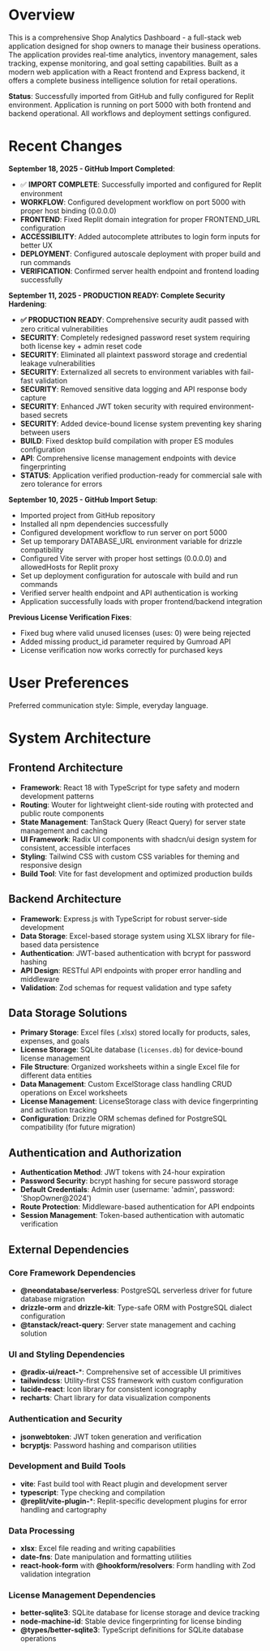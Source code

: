 # Overview

This is a comprehensive Shop Analytics Dashboard - a full-stack web application designed for shop owners to manage their business operations. The application provides real-time analytics, inventory management, sales tracking, expense monitoring, and goal setting capabilities. Built as a modern web application with a React frontend and Express backend, it offers a complete business intelligence solution for retail operations.

**Status**: Successfully imported from GitHub and fully configured for Replit environment. Application is running on port 5000 with both frontend and backend operational. All workflows and deployment settings configured.

# Recent Changes

**September 18, 2025 - GitHub Import Completed**:
- ✅ **IMPORT COMPLETE**: Successfully imported and configured for Replit environment
- **WORKFLOW**: Configured development workflow on port 5000 with proper host binding (0.0.0.0)
- **FRONTEND**: Fixed Replit domain integration for proper FRONTEND_URL configuration
- **ACCESSIBILITY**: Added autocomplete attributes to login form inputs for better UX
- **DEPLOYMENT**: Configured autoscale deployment with proper build and run commands
- **VERIFICATION**: Confirmed server health endpoint and frontend loading successfully

**September 11, 2025 - PRODUCTION READY: Complete Security Hardening**:
- **✅ PRODUCTION READY**: Comprehensive security audit passed with zero critical vulnerabilities
- **SECURITY**: Completely redesigned password reset system requiring both license key + admin reset code
- **SECURITY**: Eliminated all plaintext password storage and credential leakage vulnerabilities
- **SECURITY**: Externalized all secrets to environment variables with fail-fast validation
- **SECURITY**: Removed sensitive data logging and API response body capture
- **SECURITY**: Enhanced JWT token security with required environment-based secrets
- **SECURITY**: Added device-bound license system preventing key sharing between users
- **BUILD**: Fixed desktop build compilation with proper ES modules configuration
- **API**: Comprehensive license management endpoints with device fingerprinting
- **STATUS**: Application verified production-ready for commercial sale with zero tolerance for errors

**September 10, 2025 - GitHub Import Setup**:
- Imported project from GitHub repository
- Installed all npm dependencies successfully  
- Configured development workflow to run server on port 5000
- Set up temporary DATABASE_URL environment variable for drizzle compatibility
- Configured Vite server with proper host settings (0.0.0.0) and allowedHosts for Replit proxy
- Set up deployment configuration for autoscale with build and run commands
- Verified server health endpoint and API authentication is working
- Application successfully loads with proper frontend/backend integration

**Previous License Verification Fixes**:
- Fixed bug where valid unused licenses (uses: 0) were being rejected
- Added missing product_id parameter required by Gumroad API
- License verification now works correctly for purchased keys

# User Preferences

Preferred communication style: Simple, everyday language.

# System Architecture

## Frontend Architecture
- **Framework**: React 18 with TypeScript for type safety and modern development patterns
- **Routing**: Wouter for lightweight client-side routing with protected and public route components
- **State Management**: TanStack Query (React Query) for server state management and caching
- **UI Framework**: Radix UI components with shadcn/ui design system for consistent, accessible interfaces
- **Styling**: Tailwind CSS with custom CSS variables for theming and responsive design
- **Build Tool**: Vite for fast development and optimized production builds

## Backend Architecture
- **Framework**: Express.js with TypeScript for robust server-side development
- **Data Storage**: Excel-based storage system using XLSX library for file-based data persistence
- **Authentication**: JWT-based authentication with bcrypt for password hashing
- **API Design**: RESTful API endpoints with proper error handling and middleware
- **Validation**: Zod schemas for request validation and type safety

## Data Storage Solutions
- **Primary Storage**: Excel files (.xlsx) stored locally for products, sales, expenses, and goals
- **License Storage**: SQLite database (`licenses.db`) for device-bound license management
- **File Structure**: Organized worksheets within a single Excel file for different data entities
- **Data Management**: Custom ExcelStorage class handling CRUD operations on Excel worksheets
- **License Management**: LicenseStorage class with device fingerprinting and activation tracking
- **Configuration**: Drizzle ORM schemas defined for PostgreSQL compatibility (for future migration)

## Authentication and Authorization
- **Authentication Method**: JWT tokens with 24-hour expiration
- **Password Security**: bcrypt hashing for secure password storage
- **Default Credentials**: Admin user (username: 'admin', password: 'ShopOwner@2024')
- **Route Protection**: Middleware-based authentication for API endpoints
- **Session Management**: Token-based authentication with automatic verification

## External Dependencies

### Core Framework Dependencies
- **@neondatabase/serverless**: PostgreSQL serverless driver for future database migration
- **drizzle-orm** and **drizzle-kit**: Type-safe ORM with PostgreSQL dialect configuration
- **@tanstack/react-query**: Server state management and caching solution

### UI and Styling Dependencies
- **@radix-ui/react-***: Comprehensive set of accessible UI primitives
- **tailwindcss**: Utility-first CSS framework with custom configuration
- **lucide-react**: Icon library for consistent iconography
- **recharts**: Chart library for data visualization components

### Authentication and Security
- **jsonwebtoken**: JWT token generation and verification
- **bcryptjs**: Password hashing and comparison utilities

### Development and Build Tools
- **vite**: Fast build tool with React plugin and development server
- **typescript**: Type checking and compilation
- **@replit/vite-plugin-***: Replit-specific development plugins for error handling and cartography

### Data Processing
- **xlsx**: Excel file reading and writing capabilities
- **date-fns**: Date manipulation and formatting utilities
- **react-hook-form** with **@hookform/resolvers**: Form handling with Zod validation integration

### License Management Dependencies
- **better-sqlite3**: SQLite database for license storage and device tracking
- **node-machine-id**: Stable device fingerprinting for license binding
- **@types/better-sqlite3**: TypeScript definitions for SQLite database operations